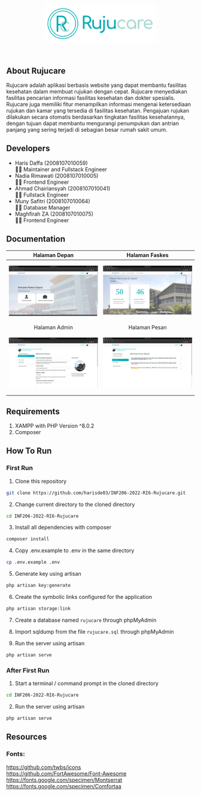 <br>
<p align="center"><img src="https://raw.githubusercontent.com/harisde03/INF206-2022-RI6-Rujucare/main/public/assets/images/rujucare-logo.svg" alt="Rujucare Logo" width="300"></p>
<br>

## About Rujucare
Rujucare adalah aplikasi berbasis website yang dapat membantu fasilitas kesehatan dalam membuat rujukan dengan cepat. Rujucare menyediakan fasilitas pencarian informasi fasilitas kesehatan dan dokter spesialis. Rujucare juga memiliki fitur menampilkan informasi mengenai ketersediaan rujukan dan kamar yang tersedia di fasilitas kesehatan. Pengajuan rujukan dilakukan secara otomatis berdasarkan tingkatan fasilitas kesehatannya, dengan tujuan dapat membantu mengurangi penumpukan dan antrian panjang yang sering terjadi di sebagian besar rumah sakit umum.

## Developers
- Haris Daffa (2008107010059)  
👨‍💻 Maintainer and Fullstack Engineer
- Nadia Rimawati (2008107010005)  
👩‍💻 Frontend Engineer
- Ahmad Chairiansyah (2008107010041)  
👨‍💻 Fullstack Engineer
- Muny Safitri (2008107010064)  
👩‍💻 Database Manager
- Maghfirah ZA (2008107010075)  
👩‍💻 Frontend Engineer

## Documentation
|Halaman Depan|Halaman Faskes|
:-------------------------------------------------------------:|:---------------------------------------------------------------:
|<p><img src="https://raw.githubusercontent.com/harisde03/INF206-2022-RI6-Rujucare/main/documentation/depan.png" alt="Halaman Depan"></p>|<p><img src="https://raw.githubusercontent.com/harisde03/INF206-2022-RI6-Rujucare/main/documentation/faskes.png" alt="Halaman Faskes"></p>|
|Halaman Admin|Halaman Pesan |
|<p><img src="https://raw.githubusercontent.com/harisde03/INF206-2022-RI6-Rujucare/main/documentation/admin.png" alt="Halaman Admin"></p>|<p><img src="https://raw.githubusercontent.com/harisde03/INF206-2022-RI6-Rujucare/main/documentation/pesan.png" alt="Halaman Pesan"></p>  |

## Requirements
1. XAMPP with PHP Version ^8.0.2
2. Composer

## How To Run
### First Run
1. Clone this repository
```bash
git clone https://github.com/harisde03/INF206-2022-RI6-Rujucare.git
```

2. Change current directory to the cloned directory
```bash
cd INF206-2022-RI6-Rujucare
```

3. Install all dependencies with composer
```bash
composer install
```

4. Copy .env.example to .env in the same directory
```bash
cp .env.example .env
```

5. Generate key using artisan
```bash
php artisan key:generate
```

6. Create the symbolic links configured for the application
```bash
php artisan storage:link
```

7. Create a database named `rujucare` through phpMyAdmin

8. Import sqldump from the file `rujucare.sql` through phpMyAdmin

9. Run the server using artisan
```bash
php artisan serve
```

### After First Run
1. Start a terminal / command prompt in the cloned directory
```bash
cd INF206-2022-RI6-Rujucare
```

2. Run the server using artisan
```bash
php artisan serve
```

## Resources
### Fonts:
https://github.com/twbs/icons  
https://github.com/FortAwesome/Font-Awesome  
https://fonts.google.com/specimen/Montserrat  
https://fonts.google.com/specimen/Comfortaa  
